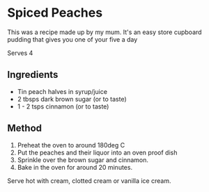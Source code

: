 # Spiced Peaches

This was a recipe made up by my mum.  It's an easy store cupboard pudding that
gives you one of your five a day

Serves 4

## Ingredients

* Tin peach halves in syrup/juice
* 2 tbsps dark brown sugar (or to taste)
* 1 - 2 tsps cinnamon (or to taste)

## Method

1. Preheat the oven to around 180deg C
2. Put the peaches and their liquor into an oven proof dish
3. Sprinkle over the brown sugar and cinnamon.
4. Bake in the oven for around 20 minutes.

Serve hot with cream, clotted cream or vanilla ice cream.



